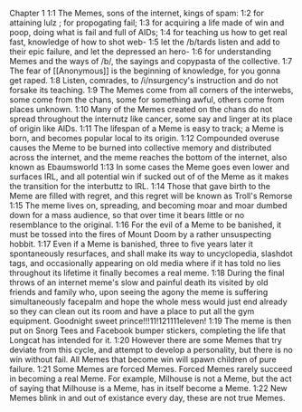 Chapter 1
1:1 The Memes, sons of the internet, kings of spam:
1:2 for attaining lulz ; for propogating fail;
1:3 for acquiring a life made of win and poop, doing what is fail and full of AIDs;
1:4 for teaching us how to get real fast, knowledge of how to shot web-
1:5 let the /b/tards listen and add to their epic failure, and let the depressed an hero-
1:6 for understanding Memes and the ways of /b/, the sayings and copypasta of the collective.
1:7 The fear of [[Anonymous]] is the beginning of knowledge, for you gonna get raped.
1:8 Listen, comrades, to /i/nsurgency's instruction and do not forsake its teaching.
1:9 The Memes come from all corners of the interwebs, some come from the chans, some for something awful, others come from places unknown. 
1:10 Many of the Memes created on the chans do not spread throughout the internutz like cancer, some say and linger at its place of origin like AIDs.
1:11 The lifespan of a Meme is easy to track; a Meme is born, and becomes popular local to its origin.
1:12 Compounded overuse causes the Meme to be burned into collective memory and distributed across the internet, and the meme reaches the bottom of the internet, also known as Ebaumsworld
1:13 In some cases the Meme goes even lower and surfaces IRL, and all potential win if sucked out of of the Meme as it makes the transition for the interbuttz to IRL.
1:14 Those that gave birth to the Meme are filled with regret, and this regret will be known as Troll's Remorse
1:15 The meme lives on, spreading, and becoming moar and moar dumbed down for a mass audience, so that over time it bears little or no resemblance to the original.
1:16 For the evil of a Meme to be banished, it must be tossed into the fires of Mount Doom by a rather unsuspecting hobbit.
1:17 Even if a Meme is banished, three to five years later it spontaneously resurfaces, and shall make its way to uncyclopedia, slashdot tags, and occasionally appearing on old media where if it has told no lies throughout its lifetime it finally becomes a real meme. 
1:18 During the final throws of an internet meme's slow and painful death its visited by old friends and family who, upon seeing the agony the meme is suffering simultaneously facepalm and hope the whole mess would just end already so they can clean out its room and have a place to put all the gym equipment. Goodnight sweet prince!!!11!121111eleven!
1:19 The meme is then put on Snorg Tees and Facebook bumper stickers, completing the life that Longcat has intended for it.
1:20 However there are some Memes that try deviate from this cycle, and attempt to develop a personality, but there is no win without fail. All Memes that become win will spawn children of pure failure.
1:21 Some Memes are forced Memes. Forced Memes rarely succeed in becoming a real Meme. For example, Milhouse is not a Meme, but the act of saying that Milhouse is a Meme, has in itself become a Meme.
1:22 New Memes blink in and out of existance every day, these are not true Memes.

